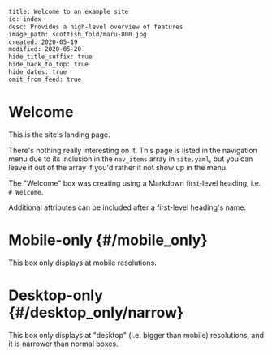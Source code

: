 ```page
title: Welcome to an example site
id: index
desc: Provides a high-level overview of features
image_path: scottish_fold/maru-800.jpg
created: 2020-05-19
modified: 2020-05-20
hide_title_suffix: true
hide_back_to_top: true
hide_dates: true
omit_from_feed: true
```

# Welcome

This is the site's landing page.

There's nothing really interesting on it. This page is listed in the navigation
menu due to its inclusion in the `nav_items` array in `site.yaml`, but you can
leave it out of the array if you'd rather it not show up in the menu.

The "Welcome" box was creating using a Markdown first-level heading, i.e.
`# Welcome`.

Additional attributes can be included after a first-level heading's name.

# Mobile-only {#/mobile_only}

This box only displays at mobile resolutions.

# Desktop-only {#/desktop_only/narrow}

This box only displays at "desktop" (i.e. bigger than mobile) resolutions, and
it is narrower than normal boxes.
